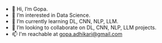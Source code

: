 - 👋 Hi, I’m Gopa.
- 👀 I’m interested in Data Science.
- 🌱 I’m currently learning DL, CNN, NLP, LLM.
- 💞️ I’m looking to collaborate on DL, CNN, NLP, LLM projects.
- 📫 I'm reachable at gopa.adhikari@gmail.com

<!---
gopaa379/gopaa379 is a ✨ special ✨ repository because its `README.md` (this file) appears on your GitHub profile.
You can click the Preview link to take a look at your changes.
--->
